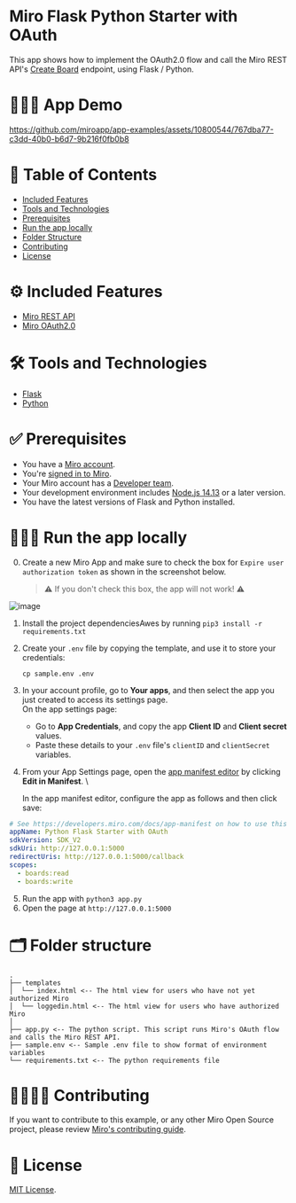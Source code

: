 # Miro Flask Python Starter with OAuth

This app shows how to implement the OAuth2.0 flow and call the Miro REST API's [Create Board](https://developers.miro.com/reference/create-board) endpoint, using Flask / Python.

# 👨🏻‍💻 App Demo

https://github.com/miroapp/app-examples/assets/10800544/767dba77-c3dd-40b0-b6d7-9b216f0fb0b8

# 📒 Table of Contents

- [Included Features](#features)
- [Tools and Technologies](#tools)
- [Prerequisites](#prerequisites)
- [Run the app locally](#run)
- [Folder Structure](#folder)
- [Contributing](#contributing)
- [License](#license)

# ⚙️ Included Features <a name="features"></a>

- [Miro REST API](https://developers.miro.com/reference/api-reference)
- [Miro OAuth2.0](https://developers.miro.com/docs/getting-started-with-oauth)

# 🛠️ Tools and Technologies <a name="tools"></a>

- [Flask](https://flask.palletsprojects.com/en/2.1.x/)
- [Python](https://www.python.org/)

# ✅ Prerequisites <a name="prerequisites"></a>

- You have a [Miro account](https://miro.com/signup/).
- You're [signed in to Miro](https://miro.com/login/).
- Your Miro account has a [Developer team](https://developers.miro.com/docs/create-a-developer-team).
- Your development environment includes [Node.js 14.13](https://nodejs.org/en/download) or a later version.
- You have the latest versions of Flask and Python installed.

# 🏃🏽‍♂️ Run the app locally <a name="run"></a>

0. Create a new Miro App and make sure to check the box for `Expire user authorization token` as shown in the screenshot below.

   > ⚠️ If you don't check this box, the app will not work! ⚠️

![image](https://github.com/bishopwm/miroFullstackSample/assets/10800544/5fbcc8ae-481b-4dc1-bbff-ef9cf5fb39d9)

1. Install the project dependenciesAwes by running `pip3 install -r requirements.txt`
2. Create your `.env` file by copying the template, and use it to store your credentials:
   ```
   cp sample.env .env
   ```
3. In your account profile, go to **Your apps**, and then select the app you just created to access its settings page. \
   On the app settings page:
   - Go to **App Credentials**, and copy the app **Client ID** and **Client secret** values.
   - Paste these details to your `.env` file's `clientID` and `clientSecret` variables.
4. From your App Settings page, open the [app manifest editor](https://developers.miro.com/docs/manually-create-an-app#step-2-configure-your-app-in-miro) by clicking **Edit in Manifest**. \

   In the app manifest editor, configure the app as follows and then click save:

```yaml
# See https://developers.miro.com/docs/app-manifest on how to use this
appName: Python Flask Starter with OAuth
sdkVersion: SDK_V2
sdkUri: http://127.0.0.1:5000
redirectUris: http://127.0.0.1:5000/callback
scopes:
  - boards:read
  - boards:write
```

5. Run the app with `python3 app.py`
6. Open the page at `http://127.0.0.1:5000`

# 🗂️ Folder structure <a name="folder"></a>

```
.
├── templates
│  └── index.html <-- The html view for users who have not yet authorized Miro
│  └── loggedin.html <-- The html view for users who have authorized Miro
│
├── app.py <-- The python script. This script runs Miro's OAuth flow and calls the Miro REST API.
├── sample.env <-- Sample .env file to show format of environment variables
└── requirements.txt <-- The python requirements file
```

# 🫱🏻‍🫲🏽 Contributing <a name="contributing"></a>

If you want to contribute to this example, or any other Miro Open Source project, please review [Miro's contributing guide](https://github.com/miroapp/app-examples/blob/main/CONTRIBUTING.md).

# 🪪 License <a name="license"></a>

[MIT License](https://github.com/miroapp/app-examples/blob/main/LICENSE).
